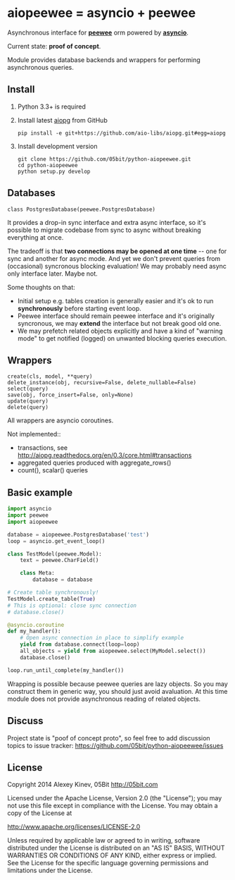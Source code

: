 aiopeewee = asyncio + peewee
============================

Asynchronous interface for **[peewee](https://github.com/coleifer/peewee)**
orm powered by **[asyncio](https://docs.python.org/3/library/asyncio.html)**.

Current state: **proof of concept**.

Module provides database backends and wrappers for performing asynchronous
queries.

Install
-------

1. Python 3.3+ is required

2. Install latest [aiopg](https://github.com/aio-libs/aiopg/) from GitHub
    ```
    pip install -e git+https://github.com/aio-libs/aiopg.git#egg=aiopg
    ```

3. Install development version
    ```
    git clone https://github.com/05bit/python-aiopeewee.git
    cd python-aiopeewee
    python setup.py develop
    ```

Databases
---------

    class PostgresDatabase(peewee.PostgresDatabase)

It provides a drop-in sync interface and extra async interface, so it's
possible to migrate codebase from sync to async without breaking everything
at once.

The tradeoff is that **two connections may be opened at one time** -- one for sync and
another for async mode. And yet we don't prevent queries from (occasional) syncronous
blocking evaluation! We may probably need async only interface later. Maybe not.

Some thoughts on that:

* Initial setup e.g. tables creation is generally easier and it's ok to run **synchronously**
  before starting event loop.
* Peewee interface should remain peewee interface and it's originally syncronous, we may **extend**
  the interface but not break good old one.
* We may prefetch related objects explicitly and have a kind of "warning mode"
  to get notified (logged) on unwanted blocking queries execution.

Wrappers
--------

    create(cls, model, **query)
    delete_instance(obj, recursive=False, delete_nullable=False)
    select(query)
    save(obj, force_insert=False, only=None)
    update(query)
    delete(query)

All wrappers are asyncio coroutines.

Not implemented::

* transactions, see http://aiopg.readthedocs.org/en/0.3/core.html#transactions
* aggregated queries produced with aggregate_rows()
* count(), scalar() queries

Basic example
-------------

```python
import asyncio
import peewee
import aiopeewee

database = aiopeewee.PostgresDatabase('test')
loop = asyncio.get_event_loop()

class TestModel(peewee.Model):
    text = peewee.CharField()

    class Meta:
        database = database

# Create table synchronously!
TestModel.create_table(True)
# This is optional: close sync connection
# database.close()

@asyncio.coroutine
def my_handler():
    # Open async connection in place to simplify example
    yield from database.connect(loop=loop)
    all_objects = yield from aiopeewee.select(MyModel.select())
    database.close()

loop.run_until_complete(my_handler())
```

Wrapping is possible because peewee queries are lazy objects. So you may
construct them in generic way, you should just avoid avaluation. At this time
module does not provide asynchronous reading of related objects.

Discuss
-------

Project state is "poof of concept proto", so feel free to add discussion
topics to issue tracker: https://github.com/05bit/python-aiopeewee/issues

License
-------

Copyright 2014 Alexey Kinev, 05Bit http://05bit.com

Licensed under the Apache License, Version 2.0 (the "License");
you may not use this file except in compliance with the License.
You may obtain a copy of the License at

   http://www.apache.org/licenses/LICENSE-2.0

Unless required by applicable law or agreed to in writing, software
distributed under the License is distributed on an "AS IS" BASIS,
WITHOUT WARRANTIES OR CONDITIONS OF ANY KIND, either express or implied.
See the License for the specific language governing permissions and
limitations under the License.
